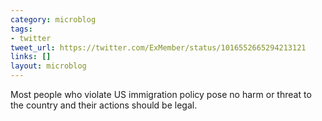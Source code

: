 ```yaml
---
category: microblog
tags:
- twitter
tweet_url: https://twitter.com/ExMember/status/1016552665294213121
links: []
layout: microblog
---
```

Most people who violate US immigration policy pose no harm or threat to the country and their actions should be legal.
